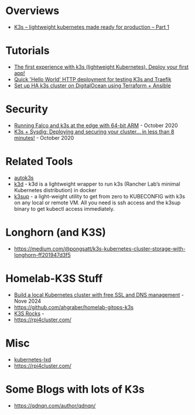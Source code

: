 # Overviews
- [K3s – lightweight kubernetes made ready for production – Part 1](https://digitalis.io/blog/kubernetes/k3s-lightweight-kubernetes-made-ready-for-production-part-1/) 

# Tutorials
- [The first experience with k3s (lightweight Kubernetes). Deploy your first app!](https://dev.to/fransafu/the-first-experience-with-k3s-lightweight-kubernetes-deploy-your-first-app-44ea)
- [Quick 'Hello World' HTTP deployment for testing K3s and Traefik](https://www.jeffgeerling.com/blog/2022/quick-hello-world-http-deployment-testing-k3s-and-traefik)
- [Set up HA k3s cluster on DigitalOcean using Terraform + Ansible](https://github.com/developer-guy/kubernetes-cluster-setup-using-terraform-and-k3s-on-digitalocean)

# Security 
- [Running Falco and k3s at the edge with 64-bit ARM](https://blog.alexellis.io/falco-at-the-edge-arm64/) - October 2020
- [K3s + Sysdig: Deploying and securing your cluster… in less than 8 minutes!](https://sysdig.com/blog/k3s-sysdig-falco/) - October 2020

# Related Tools
- [autok3s](https://github.com/cnrancher/autok3s)
- [k3d](https://k3d.io/) - k3d is a lightweight wrapper to run k3s (Rancher Lab’s minimal Kubernetes distribution) in docker
- [k3sup](https://github.com/alexellis/k3sup) - a light-weight utility to get from zero to KUBECONFIG with k3s on any local or remote VM. All you need is ssh access and the k3sup binary to get kubectl access immediately.

# Longhorn (and K3S)
- https://medium.com/@pongsatt/k3s-kubernetes-cluster-storage-with-longhorn-ff201947d3f5

# Homelab-K3S Stuff
- [Build a local Kubernetes cluster with free SSL and DNS management](https://medium.com/itnext/build-a-local-kubernetes-cluster-with-free-ssl-and-dns-management-1ee2025b7ae8) - Nove 2024
- https://github.com/ahgraber/homelab-gitops-k3s
- [K3S Rocks](https://k3s.rocks/) - 
- https://rpi4cluster.com/

# Misc
- [kubernetes-lxd](https://github.com/corneliusweig/kubernetes-lxd/blob/master/README-k3s.md)
- https://rpi4cluster.com/

# Some Blogs with lots of K3s
- https://qdnqn.com/author/qdnqn/

